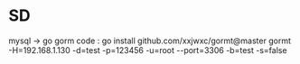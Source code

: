 # SD

mysql -> go gorm code :
go install github.com/xxjwxc/gormt@master
gormt -H=192.168.1.130 -d=test -p=123456 -u=root --port=3306 -b=test -s=false

